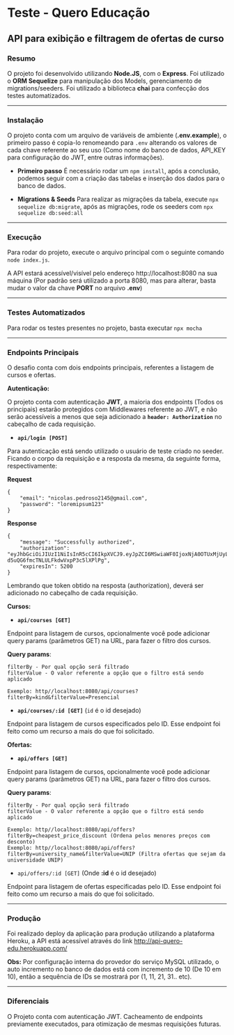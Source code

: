 # Teste - Quero Educação

## API para exibição e filtragem de ofertas de curso

### Resumo

O projeto foi desenvolvido utilizando **Node.JS**, com o **Express**. Foi utilizado o **ORM Sequelize** para manipulação dos Models, gerenciamento de migrations/seeders. Foi utilizado a biblioteca **chai** para confecção dos testes automatizados.

---

### Instalação

O projeto conta com um arquivo de variáveis de ambiente (**.env.example**), o primeiro passo é copia-lo renomeando para `.env` alterando os valores de cada chave referente ao seu uso (Como nome do banco de dados, API_KEY para configuração do JWT, entre outras informações).

* **Primeiro passo**
É necessário rodar um `npm install`, após a conclusão, podemos seguir com a criação das tabelas e inserção dos dados para o banco de dados.

* **Migrations & Seeds**
Para realizar as migrações da tabela, execute `npx sequelize db:migrate`, após as migrações, rode os seeders com `npx sequelize db:seed:all`

---

### Execução
Para rodar do projeto, execute o arquivo principal com o seguinte comando `node index.js`.

A API estará acessível/visível pelo endereço http://localhost:8080 na sua máquina (Por padrão será utilizado a porta 8080, mas para alterar, basta mudar o valor da chave **PORT** no arquivo **.env**)

---

### Testes Automatizados
Para rodar os testes presentes no projeto, basta executar `npx mocha`

---

### Endpoints Principais

O desafio conta com dois endpoints principais, referentes a listagem de cursos e ofertas.

**Autenticação:**

O projeto conta com autenticação **JWT**, a maioria dos endpoints (Todos os principais) estarão protegidos com Middlewares referente ao JWT, e não serão acessíveis a menos que seja adicionado a **`header: Authorization`** no cabeçalho de cada requisição.

* **`api/login [POST]`**

Para autenticação está sendo utilizado o usuário de teste criado no seeder. Ficando o corpo da requisição e a resposta da mesma, da seguinte forma, respectivamente:

**Request**
```
{
	"email": "nicolas.pedroso2145@gmail.com",
	"password": "loremipsum123"
}
```

**Response**
```
{
    "message": "Successfully authorized",
    "authorization": "eyJhbGciOiJIUzI1NiIsInR5cCI6IkpXVCJ9.eyJpZCI6MSwiaWF0IjoxNjA0OTUxMjUyLCJleHAiOjE2MDQ5NTY0NTJ9.mbqAKLj4Fdr-d5uQG6fmcTNLULFkdwVxpP3c5lXPlPg",
    "expiresIn": 5200
}
```

Lembrando que token obtido na resposta (authorization), deverá ser adicionado no cabeçalho de cada requisição.

**Cursos:**

* **`api/courses [GET]`**

Endpoint para listagem de cursos, opcionalmente você pode adicionar query params (parâmetros GET) na URL, para fazer o filtro dos cursos.

**Query params**:
```
filterBy - Por qual opção será filtrado
filterValue - O valor referente a opção que o filtro está sendo
aplicado

Exemplo: http//localhost:8080/api/courses?filterBy=kind&filterValue=Presencial
```

* **`api/courses/:id [GET]`** (`id` é o id desejado)

Endpoint para listagem de cursos especificados pelo ID. Esse endpoint foi feito como um recurso a mais do que foi solicitado.

**Ofertas:**

* **`api/offers [GET]`**

Endpoint para listagem de cursos, opcionalmente você pode adicionar query params (parâmetros GET) na URL, para fazer o filtro dos cursos.

**Query params**:
```
filterBy - Por qual opção será filtrado
filterValue - O valor referente a opção que o filtro está sendo
aplicado

Exemplo: http//localhost:8080/api/offers?filterBy=cheapest_price_discount (Ordena pelos menores preços com desconto)
Exemplo: http//localhost:8080/api/offers?filterBy=university_name&filterValue=UNIP (Filtra ofertas que sejam da universidade UNIP)
```

* `api/offers/:id [GET]` (Onde **:id** é o id desejado)

Endpoint para listagem de ofertas especificadas pelo ID. Esse endpoint foi feito como um recurso a mais do que foi solicitado.

---

### Produção

Foi realizado deploy da aplicação para produção utilizando a plataforma Heroku, a API está acessível através do link http://api-quero-edu.herokuapp.com/

**Obs:** Por configuração interna do provedor do serviço MySQL utilizado, o auto incremento no banco de dados está com incremento de 10 (De 10 em 10), então a sequência de IDs se mostrará por (1, 11, 21, 31.. etc).

---

### Diferenciais

O Projeto conta com autenticação JWT. Cacheamento de endpoints previamente executados, para otimização de mesmas requisições futuras.